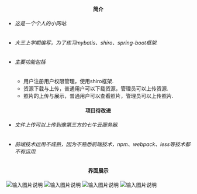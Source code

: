 #### <center>简介</center>
- ###### 这是一个个人的小网站.
- ###### 大三上学期编写，为了练习mybatis、shiro、spring-boot框架.
- ###### 主要功能包括
  + 用户注册用户权限管理，使用shiro框架.
  + 资源下载与上传，普通用户可以下载资源，管理员可以上传资源.
  + 照片的上传与展示，普通用户可以查看照片，管理员可以上传照片.

#### <center>项目待改进</center>
- ###### 文件上传可以上传到像第三方的七牛云服务器.
- ###### 前端技术运用不成熟，因为不熟悉前端技术，npm、webpack、less等技术都不有运用.

#### <center>界面展示</center>
![输入图片说明](https://images.gitee.com/uploads/images/2019/0715/132425_da108f4c_2255764.png "133318_d2499e5f_2255764.png")
![输入图片说明](https://images.gitee.com/uploads/images/2019/0715/132457_33961808_2255764.png "133345_17e3a1a6_2255764.png")
![输入图片说明](https://images.gitee.com/uploads/images/2019/0715/132607_d6530070_2255764.png "133335_df5c153b_2255764.png")
![输入图片说明](https://images.gitee.com/uploads/images/2019/0715/132338_33e74c24_2255764.png "133611_58c40b97_2255764.png")
